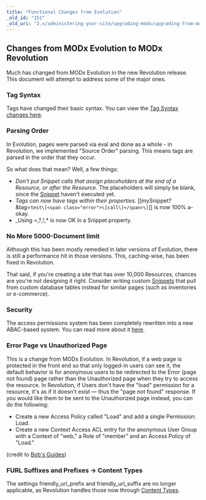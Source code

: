 ```yaml
---
title: "Functional Changes from Evolution"
_old_id: "151"
_old_uri: "2.x/administering-your-site/upgrading-modx/upgrading-from-modx-evolution/functional-changes-from-evolution"
---
```


Changes from MODx Evolution to MODx Revolution
----------------------------------------------

Much has changed from MODx Evolution in the new Revolution release. This document will attempt to address some of the major ones.

### Tag Syntax

Tags have changed their basic syntax. You can view the [Tag Syntax changes here](/revolution/2.x/making-sites-with-modx/tag-syntax "Tag Syntax").

### Parsing Order

In Evolution, pages were parsed via eval and done as a whole - in Revolution, we implemented "Source Order" parsing. This means tags are parsed in the order that they occur.

So what does that mean? Well, a few things:

- _Don't put Snippet calls that assign placeholders at the end of a Resource, or after the Resource._ The placeholders will simply be blank, since the [Snippet](/revolution/2.x/developing-in-modx/basic-development/snippets "Snippets") haven't executed yet.
- _Tags can now have tags within their properties._ \[\[mySnippet? &tag=`test\[<span class="error">\[call\]</span>\]`\]\] is now 100% a-okay.
- \_Using =,?,!,\* is now OK in a Snippet property.

### No More 5000-Document limit

Although this has been mostly remedied in later versions of Evolution, there is still a performance hit in those versions. This, caching-wise, has been fixed in Revolution.

That said, if you're creating a site that has over 10,000 Resources, chances are you're not designing it right. Consider writing custom [Snippets](/revolution/2.x/developing-in-modx/basic-development/snippets "Snippets") that pull from custom database tables instead for similar pages (such as inventories or e-commerce).

### Security

The access permissions system has been completely rewritten into a new ABAC-based system. You can read more about it [here](/revolution/2.x/administering-your-site/security "Security").

### Error Page vs Unauthorized Page

This is a change from MODx Evolution. In Revolution, if a web page is protected in the front end so that only logged-in users can see it, the default behavior is for anonymous users to be redirected to the Error (page not found) page rather than the Unauthorized page when they try to access the resource. In Revolution, if Users don't have the "load" permission for a resource, it's as if it doesn't exist — thus the "page not found" response. If you would like them to be sent to the Unauthorized page instead, you can do the following:

- Create a new Access Policy called "Load" and add a single Permission: Load.
- Create a new Context Access ACL entry for the anonymous User Group with a Context of "web," a Role of "member" and an Access Policy of "Load."

(credit to [Bob's Guides](http://bobsguides.com/revolution-permissions.html))

### FURL Suffixes and Prefixes -> Content Types

The settings friendly\_url\_prefix and friendly\_url\_suffix are no longer applicable, as Revolution handles those now through [Content Types](/revolution/2.x/making-sites-with-modx/structuring-your-site/resources/content-types "Content Types").
